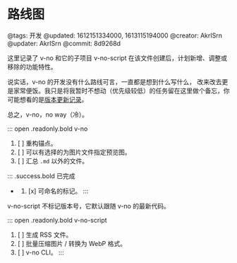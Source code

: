 # 路线图

@tags: 开发
@updated: 1612151334000, 1613115194000
@creator: AkrISrn
@updater: AkrISrn
@commit: 8d9268d

这里记录了 v-no 和它的子项目 v-no-script 在该文件创建后，计划新增、调整或移除的功能特性。

说实话，v-no 的开发没有什么路线可言，一直都是想到什么写什么，[](/zh/api/index.md "#") 改来改去更是家常便饭。我只是将我暂时不想动（优先级较低）的任务留在这里做个备忘，你可能想看的是[版本更新记录](/zh/releases/index.md "#")。

总之，v-no，no way（冷）。

::: open .readonly.bold v-no
1. [ ] 重构锚点。
1. [ ] 可以有选择的为图片文件指定预览图。
1. [ ] 汇总 `.md` 以外的文件。

::: .success.bold 已完成
- [](/zh/releases/v1.2.7.md "#")
    1. [x] 可命名的[](/zh/docs/slice.md "#")标记。
:::

v-no-script 不标记版本号，它默认跟随 v-no 的最新代码。

::: open .readonly.bold v-no-script
1. [ ] 生成 RSS 文件。
1. [ ] 批量压缩图片 / 转换为 WebP 格式。
1. [ ] v-no CLI。
:::
